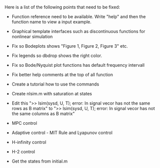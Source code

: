 Here is a list of the following points that need to be fixed: 

* Function reference need to be available. Write "help" and then the function name to view a input example. 

* Graphical template interfaces such as discontinuous functions for nonlinear simulation

* Fix so Bodeplots shows "Figure 1, Figure 2, Figure 3" etc.

* Fix legends so dbdrop shows the right color.

* Fix so Bode/Nyquist plot functions has default frequency intervall

* Fix better help comments at the top of all function

* Create a tutorial how to use the commands

* Create nlsim.m with saturation at states

* Edit this ">> lsim(sysd, U, T);
error: In signal vecor has not the same rows as B matrix" to ">> lsim(sysd, U, T);
error: In signal vecor has not the same columns as B matrix"

* MPC control

* Adaptive control - MIT Rule and Lyapunov control

* H-infinity control

* H-2 control

* Get the states from initial.m 


